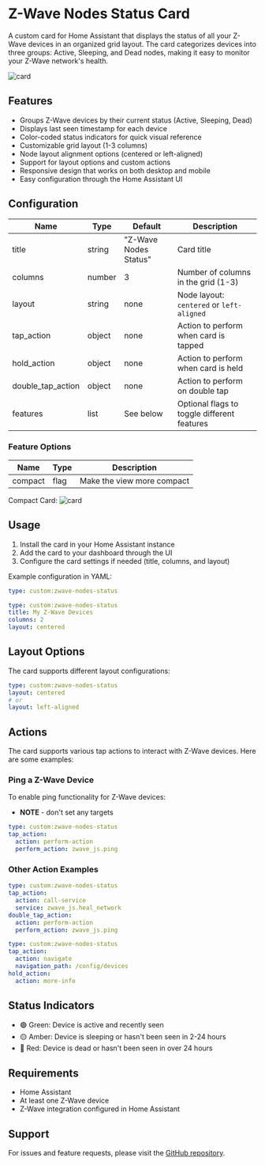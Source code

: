 # Z-Wave Nodes Status Card

A custom card for Home Assistant that displays the status of all your Z-Wave devices in an organized grid layout. The card categorizes devices into three groups: Active, Sleeping, and Dead nodes, making it easy to monitor your Z-Wave network's health.

![card](../../../assets/cards/node-status/card.png)

## Features

- Groups Z-Wave devices by their current status (Active, Sleeping, Dead)
- Displays last seen timestamp for each device
- Color-coded status indicators for quick visual reference
- Customizable grid layout (1-3 columns)
- Node layout alignment options (centered or left-aligned)
- Support for layout options and custom actions
- Responsive design that works on both desktop and mobile
- Easy configuration through the Home Assistant UI

## Configuration

| Name              | Type   | Default               | Description                                 |
| ----------------- | ------ | --------------------- | ------------------------------------------- |
| title             | string | "Z-Wave Nodes Status" | Card title                                  |
| columns           | number | 3                     | Number of columns in the grid (1-3)         |
| layout            | string | none                  | Node layout: `centered` or `left-aligned`   |
| tap_action        | object | none                  | Action to perform when card is tapped       |
| hold_action       | object | none                  | Action to perform when card is held         |
| double_tap_action | object | none                  | Action to perform on double tap             |
| features          | list   | See below             | Optional flags to toggle different features |

### Feature Options

| Name    | Type | Description                |
| ------- | ---- | -------------------------- |
| compact | flag | Make the view more compact |

Compact Card:
![card](../../../assets/cards/node-status/compact.png)

## Usage

1. Install the card in your Home Assistant instance
2. Add the card to your dashboard through the UI
3. Configure the card settings if needed (title, columns, and layout)

Example configuration in YAML:

```yaml
type: custom:zwave-nodes-status
```

```yaml
type: custom:zwave-nodes-status
title: My Z-Wave Devices
columns: 2
layout: centered
```

## Layout Options

The card supports different layout configurations:

```yaml
type: custom:zwave-nodes-status
layout: centered
# or
layout: left-aligned
```

## Actions

The card supports various tap actions to interact with Z-Wave devices. Here are some examples:

### Ping a Z-Wave Device

To enable ping functionality for Z-Wave devices:

- **NOTE** - don't set any targets

```yaml
type: custom:zwave-nodes-status
tap_action:
  action: perform-action
  perform_action: zwave_js.ping
```

### Other Action Examples

```yaml
type: custom:zwave-nodes-status
tap_action:
  action: call-service
  service: zwave_js.heal_network
double_tap_action:
  action: perform-action
  perform_action: zwave_js.ping
```

```yaml
type: custom:zwave-nodes-status
tap_action:
  action: navigate
  navigation_path: /config/devices
hold_action:
  action: more-info
```

## Status Indicators

- 🟢 Green: Device is active and recently seen
- 🟡 Amber: Device is sleeping or hasn't been seen in 2-24 hours
- 🔴 Red: Device is dead or hasn't been seen in over 24 hours

## Requirements

- Home Assistant
- At least one Z-Wave device
- Z-Wave integration configured in Home Assistant

## Support

For issues and feature requests, please visit the [GitHub repository](https://github.com/homeassistant-extras/zwave-card-set).

